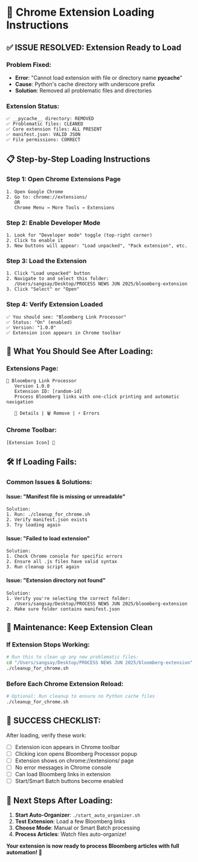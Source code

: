# 🚀 Chrome Extension Loading Instructions

## ✅ **ISSUE RESOLVED: Extension Ready to Load**

### **Problem Fixed:**
- **Error**: "Cannot load extension with file or directory name __pycache__"
- **Cause**: Python's cache directory with underscore prefix
- **Solution**: Removed all problematic files and directories

### **Extension Status:** 
```
✅ __pycache__ directory: REMOVED
✅ Problematic files: CLEANED
✅ Core extension files: ALL PRESENT
✅ manifest.json: VALID JSON
✅ File permissions: CORRECT
```

## 📋 **Step-by-Step Loading Instructions**

### **Step 1: Open Chrome Extensions Page**
```
1. Open Google Chrome
2. Go to: chrome://extensions/
   OR
   Chrome Menu → More Tools → Extensions
```

### **Step 2: Enable Developer Mode**
```
1. Look for "Developer mode" toggle (top-right corner)
2. Click to enable it
3. New buttons will appear: "Load unpacked", "Pack extension", etc.
```

### **Step 3: Load the Extension**
```
1. Click "Load unpacked" button
2. Navigate to and select this folder:
   /Users/sangsay/Desktop/PROCESS NEWS JUN 2025/bloomberg-extension
3. Click "Select" or "Open"
```

### **Step 4: Verify Extension Loaded**
```
✅ You should see: "Bloomberg Link Processor"
✅ Status: "On" (enabled)
✅ Version: "1.0.0"
✅ Extension icon appears in Chrome toolbar
```

## 🎯 **What You Should See After Loading:**

### **Extensions Page:**
```
📰 Bloomberg Link Processor
   Version 1.0.0
   Extension ID: [random-id]
   Process Bloomberg links with one-click printing and automatic navigation
   
   🔧 Details | 🗑️ Remove | ⚡ Errors
```

### **Chrome Toolbar:**
```
[Extension Icon] 📰
```

## 🛠️ **If Loading Fails:**

### **Common Issues & Solutions:**

#### **Issue: "Manifest file is missing or unreadable"**
```
Solution: 
1. Run: ./cleanup_for_chrome.sh
2. Verify manifest.json exists
3. Try loading again
```

#### **Issue: "Failed to load extension"**
```
Solution:
1. Check Chrome console for specific errors
2. Ensure all .js files have valid syntax
3. Run cleanup script again
```

#### **Issue: "Extension directory not found"**
```
Solution:
1. Verify you're selecting the correct folder:
   /Users/sangsay/Desktop/PROCESS NEWS JUN 2025/bloomberg-extension
2. Make sure folder contains manifest.json
```

## 🧹 **Maintenance: Keep Extension Clean**

### **If Extension Stops Working:**
```bash
# Run this to clean up any new problematic files:
cd "/Users/sangsay/Desktop/PROCESS NEWS JUN 2025/bloomberg-extension"
./cleanup_for_chrome.sh
```

### **Before Each Chrome Extension Reload:**
```bash
# Optional: Run cleanup to ensure no Python cache files
./cleanup_for_chrome.sh
```

## 🎉 **SUCCESS CHECKLIST:**

After loading, verify these work:
- [ ] Extension icon appears in Chrome toolbar
- [ ] Clicking icon opens Bloomberg Processor popup
- [ ] Extension shows on chrome://extensions/ page
- [ ] No error messages in Chrome console
- [ ] Can load Bloomberg links in extension
- [ ] Start/Smart Batch buttons become enabled

## 🚀 **Next Steps After Loading:**

1. **Start Auto-Organizer**: `./start_auto_organizer.sh`
2. **Test Extension**: Load a few Bloomberg links
3. **Choose Mode**: Manual or Smart Batch processing
4. **Process Articles**: Watch files auto-organize!

**Your extension is now ready to process Bloomberg articles with full automation! 🎉**